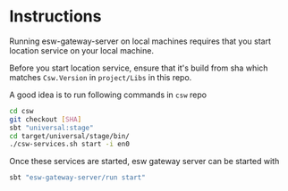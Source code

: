 # Instructions

Running esw-gateway-server on local machines requires
that you start location service on your local machine.

Before you start location service, ensure that it's build
from sha which matches `Csw.Version` in `project/Libs`
in this repo.

A good idea is to run following commands in `csw` repo

```bash
cd csw
git checkout [SHA]
sbt "universal:stage"
cd target/universal/stage/bin/
./csw-services.sh start -i en0
```

Once these services are started, esw gateway server can be started with 

```bash
sbt "esw-gateway-server/run start"
```